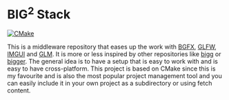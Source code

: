 # BIG<sup>2</sup> Stack

[![CMake](https://github.com/Paper-Cranes-Ltd/big2-stack/actions/workflows/cmake.yml/badge.svg)](https://github.com/Paper-Cranes-Ltd/big2-stack/actions/workflows/cmake.yml)

This is a middleware repository that eases up the work with [BGFX](https://github.com/bkaradzic/bgfx), [GLFW](https://github.com/glfw/glfw), [IMGUI](https://github.com/ocornut/imgui) and [GLM](https://github.com/g-truc/glm).
It is more or less inspired by other repositories like [bigg](https://github.com/JoshuaBrookover/bigg) or [bigger](https://github.com/yuki-koyama/bigger). The general idea is to have a setup that is easy to work with and is easy to have cross-platform. This project is based on CMake since this is my favourite and is also the most popular project management tool and you can easily include it in your own project as a subdirectory or using fetch content.

